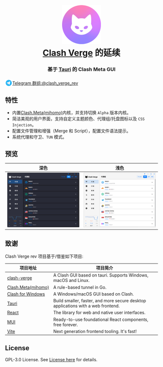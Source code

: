 <h1 align="center">
  <img src="./assets/logo.png" alt="Clash" width="128" />
  <br>
  <a href="https://github.com/zzzgydi/clash-verge" target="_blank">Clash Verge</a> 的延续
  <br>
</h1>
<h3 align="center">基于 <a href="https://github.com/tauri-apps/tauri" target="_blank">Tauri</a> 的 Clash Meta GUI

</h3>
<a href="https://t.me/clash_verge_rev" target="_blank">
<img src="./assets/icons/telegram.svg" alt="Clash" width="24" style="position: relative;top: 6px;">Telegram 群组:@clash_verge_rev
</a>

## 特性

- 内置[Clash.Meta(mihomo)](https://github.com/MetaCubeX/mihomo)内核，并支持切换 `Alpha` 版本内核。
- 简洁美观的用户界面，支持自定义主题颜色、代理组/托盘图标以及 `CSS Injection`。
- 配置文件管理和增强（Merge 和 Script），配置文件语法提示。
- 系统代理和守卫、`TUN` 模式。

## 预览

| 深色                               | 浅色                                |
| ---------------------------------- | ----------------------------------- |
| ![预览](./assets/preview_dark.png) | ![预览](./assets/preview_light.png) |

## 致谢

Clash Verge rev 项目基于/借鉴如下项目:

| 项目地址                                                              | 项目简介                                                                         |
| --------------------------------------------------------------------- | -------------------------------------------------------------------------------- |
| [clash-verge](https://github.com/zzzgydi/clash-verge)                 | A Clash GUI based on tauri. Supports Windows, macOS and Linux.                   |
| [Clash.Meta(mihomo)](https://github.com/MetaCubeX/mihomo)             | A rule-based tunnel in Go.                                                       |
| [Clash for Windows](https://github.com/Fndroid/clash_for_windows_pkg) | A Windows/macOS GUI based on Clash.                                              |
| [Tauri](https://github.com/tauri-apps/tauri)                          | Build smaller, faster, and more secure desktop applications with a web frontend. |
| [React](https://github.com/facebook/react)                            | The library for web and native user interfaces.                                  |
| [MUI](https://github.com/mui/material-ui)                             | Ready-to-use foundational React components, free forever.                        |
| [Vite](https://github.com/vitejs/vite)                                | Next generation frontend tooling. It's fast!                                     |

## License

GPL-3.0 License. See [License here](https://github.com/clash-verge-rev/clash-verge-rev/blob/main/LICENSE) for details.
